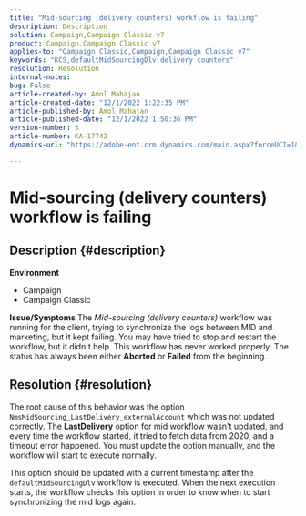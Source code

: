 ```yaml
---
title: "Mid-sourcing (delivery counters) workflow is failing"
description: Description
solution: Campaign,Campaign Classic v7
product: Campaign,Campaign Classic v7
applies-to: "Campaign Classic,Campaign,Campaign Classic v7"
keywords: "KCS,defaultMidSourcingDlv delivery counters"
resolution: Resolution
internal-notes: 
bug: False
article-created-by: Amol Mahajan
article-created-date: "12/1/2022 1:22:35 PM"
article-published-by: Amol Mahajan
article-published-date: "12/1/2022 1:50:36 PM"
version-number: 3
article-number: KA-17742
dynamics-url: "https://adobe-ent.crm.dynamics.com/main.aspx?forceUCI=1&pagetype=entityrecord&etn=knowledgearticle&id=79e72335-7b71-ed11-9561-6045bd006793"

---
```

# Mid-sourcing (delivery counters) workflow is failing

## Description {#description}

<b>Environment</b>
- Campaign
- Campaign Classic



<b>Issue/Symptoms</b>
The *Mid-sourcing (delivery counters)* workflow was running for the client, trying to synchronize the logs between MID and marketing, but it kept failing. You may have tried to stop and restart the workflow, but it didn't help. This workflow has never worked properly. The status has always been either <b>Aborted</b> or <b>Failed</b> from the beginning.


## Resolution {#resolution}


The root cause of this behavior was the option `NmsMidSourcing_LastDelivery_externalAccount` which was not updated correctly. The <b>LastDelivery</b> option for mid workflow wasn't updated, and every time the workflow started, it tried to fetch data from 2020, and a timeout error happened. You must update the option manually, and the workflow will start to execute normally.

This option should be updated with a current timestamp after the `defaultMidSourcingDlv` workflow is executed. When the next execution starts, the workflow checks this option in order to know when to start synchronizing the mid logs again.
